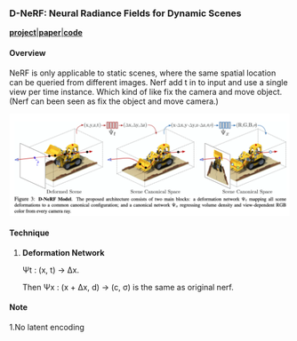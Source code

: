 ### D-NeRF: Neural Radiance Fields for Dynamic Scenes

[**project**](https://www.albertpumarola.com/research/D-NeRF/index.html)|[**paper**](https://arxiv.org/abs/2011.13961)[|**code**](https://github.com/albertpumarola/D-NeRF)

#### **Overview**

NeRF is only applicable to static scenes, where the same spatial location can be queried from different images. Nerf add t in to input and use a single view per time instance. Which kind of like fix the camera and move object. (Nerf can been seen as fix the object and move camera.)

<img src="img/dnerf1.png" style="zoom:80%;" />

#### **Technique**

1. **Deformation Network** 

   Ψt : (x, t) → ∆x.

   Then Ψx : (x + ∆x, d) → (c, σ) is the same as original nerf.

#### **Note**

1.No latent encoding

